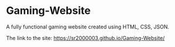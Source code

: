 # Gaming-Website
A fully functional gaming website created using HTML, CSS, JSON.

The link to the site: https://sr2000003.github.io/Gaming-Website/
